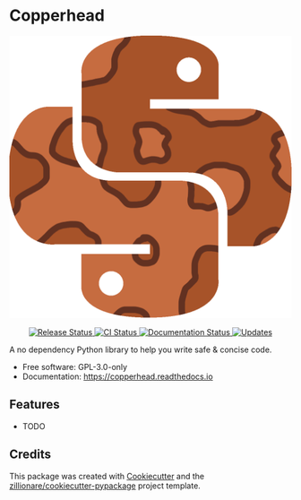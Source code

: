 # Copperhead
![Copperhead Logo](./1024copperhead_logo.png)

<p align="center">
<a href="https://pypi.python.org/pypi/copperhead">
    <img src="https://img.shields.io/pypi/v/copperhead.svg"
        alt = "Release Status">
</a>

<a href="https://github.com/hevia/copperhead/actions">
    <img src="https://github.com/hevia/copperhead/actions/workflows/main.yml/badge.svg?branch=release" alt="CI Status">
</a>

<a href="https://copperhead.readthedocs.io/en/latest/?badge=latest">
    <img src="https://readthedocs.org/projects/copperhead/badge/?version=latest" alt="Documentation Status">
</a>

<a href="https://pyup.io/repos/github/hevia/copperhead/">
<img src="https://pyup.io/repos/github/hevia/copperhead/shield.svg" alt="Updates">
</a>

</p>

A no dependency Python library to help you write safe & concise code.

* Free software: GPL-3.0-only
* Documentation: <https://copperhead.readthedocs.io>

## Features

* TODO

## Credits

This package was created with [Cookiecutter](https://github.com/audreyr/cookiecutter) and the [zillionare/cookiecutter-pypackage](https://github.com/zillionare/cookiecutter-pypackage) project template.
